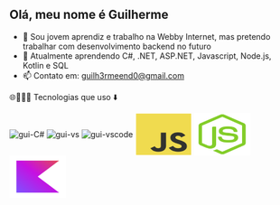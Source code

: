 ## Olá, meu nome é Guilherme

- 🔭 Sou jovem aprendiz e trabalho na Webby Internet, mas pretendo trabalhar com desenvolvimento backend no futuro
- 🌱 Atualmente aprendendo C#, .NET, ASP.NET, Javascript, Node.js, Kotlin e SQL
- 📫 Contato em: guilh3rmeend0@gmail.com

<!--![Anurag's GitHub stats](https://github-readme-stats.vercel.app/api?username=1mNotK0wn&theme=onedark&show_icons=true)-->

🌐👨🏻‍💻  Tecnologias que uso ⬇️
<html>
  <div style="display: inline_block">
    <link rel="stylesheet" href="https://cdn.jsdelivr.net/gh/devicons/devicon@v2.15.1/devicon.min.css">
    <img align="center" alt="gui-C#" height="75" width="100" src="https://cdn.jsdelivr.net/gh/devicons/devicon/icons/csharp/csharp-original.svg" />
    <img align="center" alt="gui-vs" height="75" width="100" src="https://cdn.jsdelivr.net/gh/devicons/devicon/icons/visualstudio/visualstudio-plain.svg" />
    <img align="center" alt="gui-vscode" height="75" width="100" src="https://cdn.jsdelivr.net/gh/devicons/devicon/icons/vscode/vscode-original.svg" />
    <img align="center" alt="gui-js" height="75" width="100" src="https://github.com/devicons/devicon/blob/v2.15.1/icons/javascript/javascript-original.svg" />
    <img align="center" alt="gui-js" height="75" width="100" src="https://github.com/devicons/devicon/blob/v2.15.1/icons/nodejs/nodejs-original.svg" />
    <img align="center" alt="gui-js" height="75" width="100" src="https://github.com/devicons/devicon/blob/v2.15.1/icons/kotlin/kotlin-original.svg" />
  </div>
</html>
